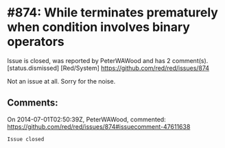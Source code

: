 
#874: While terminates prematurely when condition involves binary operators
================================================================================
Issue is closed, was reported by PeterWAWood and has 2 comment(s).
[status.dismissed] [Red/System]
<https://github.com/red/red/issues/874>

Not an issue at all. Sorry for the noise.



Comments:
--------------------------------------------------------------------------------

On 2014-07-01T02:50:39Z, PeterWAWood, commented:
<https://github.com/red/red/issues/874#issuecomment-47611638>

    Issue closed

